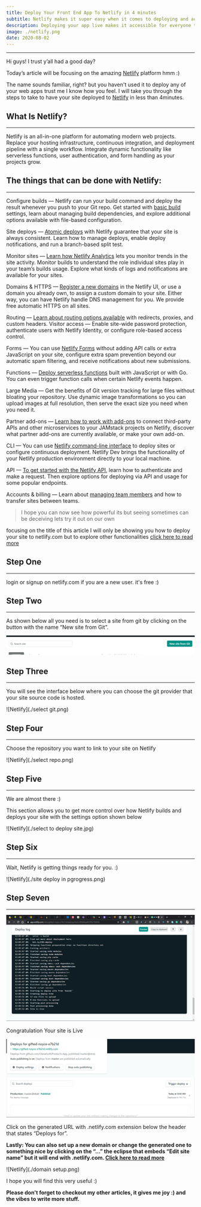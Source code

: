 ```yaml
---
title: Deploy Your Front End App To Netlify in 4 minutes
subtitle: Netlify makes it super easy when it comes to deploying and accessibility
description: Deploying your app live makes it accessible for everyone to visit your site anywhere in the world
image: ./netlify.png
date: 2020-08-02
---
```


---

Hi guys! I trust y’all had a good day?

Today’s article will be focusing on the amazing [Netlify](https://www.netlify.com 'Netlify Homepage') platform hmm :)

The name sounds familiar, right? but you haven't used it to deploy any of your web apps trust me I know how you feel. I will take you through the steps to take to have your site deployed to [Netlify](https://www.netlify.com 'Netlify Homepage') in less than 4minutes.

<!-- ![Netlify](./netlify.gif) -->

## What Is Netlify?

---

Netlify is an all-in-one platform for automating modern web projects. Replace your hosting infrastructure, continuous integration, and deployment pipeline with a single workflow. Integrate dynamic functionality like serverless functions, user authentication, and form handling as your projects grow.

## The things that can be done with Netlify:

---

Configure builds — Netlify can run your build command and deploy the result whenever you push to your Git repo. Get started with [basic build](https://docs.netlify.com/configure-builds/get-started 'Netlify docs') settings, learn about managing build dependencies, and explore additional options available with file-based configuration.

Site deploys — [Atomic deploys](https://docs.netlify.com/site-deploys/overview/ 'Netlify docs') with Netlify guarantee that your site is always consistent. Learn how to manage deploys, enable deploy notifications, and run a branch-based split test.

Monitor sites — [Learn how Netlify Analytics](https://docs.netlify.com/monitor-sites/analytics/ 'Netlify docs') lets you monitor trends in the site activity. Monitor builds to understand the role individual sites play in your team’s builds usage. Explore what kinds of logs and notifications are available for your sites.

Domains & HTTPS — [Register a new domains](https://docs.netlify.com/domains-https/netlify-dns/domain-registration/ 'Netlify docs') in the Netlify UI, or use a domain you already own, to assign a custom domain to your site. Either way, you can have Netlify handle DNS management for you. We provide free automatic HTTPS on all sites.

Routing — [Learn about routing options available](https://docs.netlify.com/routing/redirects/ 'Netlify docs') with redirects, proxies, and custom headers.
Visitor access — Enable site-wide password protection, authenticate users with Netlify Identity, or configure role-based access control.

Forms — You can use [Netlify Forms](https://docs.netlify.com/forms/setup/ 'Netlify docs') without adding API calls or extra JavaScript on your site, configure extra spam prevention beyond our automatic spam filtering, and receive notifications about new submissions.

Functions — [Deploy serverless functions](https://docs.netlify.com/functions/overview/ 'Netlify docs') built with JavaScript or with Go. You can even trigger function calls when certain Netlify events happen.

Large Media — Get the benefits of Git version tracking for large files without bloating your repository. Use dynamic image transformations so you can upload images at full resolution, then serve the exact size you need when you need it.

Partner add-ons — [Learn how to work with add-ons](https://docs.netlify.com/partner-add-ons/get-started/ 'Netlify docs') to connect third-party APIs and other microservices to your JAMstack projects on Netlify, discover what partner add-ons are currently available, or make your own add-on.

CLI — You can use [Netlify command-line interface](https://docs.netlify.com/cli/get-started 'Netlify docs') to deploy sites or configure continuous deployment. Netlify Dev brings the functionality of your Netlify production environment directly to your local machine.

API — [To get started with the Netlify API](https://docs.netlify.com/api/get-started/#authentication 'Netlify docs'), learn how to authenticate and make a request. Then explore options for deploying via API and usage for some popular endpoints.

Accounts & billing — Learn about [managing team members](https://docs.netlify.com/accounts-and-billing/team-management/manage-team-members 'Netlify docs') and how to transfer sites between teams.

> I hope you can now see how powerful its but seeing sometimes can be deceiving lets try it out on our own

focusing on the title of this article I will only be showing you how to deploy your site to netlify.com but to explore other functionalities [click here to read more](https://docs.netlify.com/ 'Netlify docs')

## Step One

---

login or signup on netlify.com if you are a new user. it's free :)

## Step Two

---

As shown below all you need is to select a site from git by clicking on the button with the name “New site from Git”.

![Netlify](./Screenshot.png)

## Step Three

---

You will see the interface below where you can choose the git provider that your site source code is hosted.

![Netlify](./select git.png)

## Step Four

---

Choose the repository you want to link to your site on Netlify

![Netlify](./select repo.png)

## Step Five

---

We are almost there :)

This section allows you to get more control over how Netlify builds and deploys your site with the settings option shown below

![Netlify](./select to deploy site.jpg)

## Step Six

---

Wait, Netlify is getting things ready for you. :)

<!-- ![Netlify](./Dm0.gif) -->

![Netlify](./site deploy in pgrogress.png)

## Step Seven

---

![Netlify](./site.png)

Congratulation Your site is Live

<!-- ![Netlify](./fyCL.gif) -->

![Netlify](./Screenshot1.png)

Click on the generated URL with .netlify.com extension below the header that states “Deploys for”.

**Lastly: You can also set up a new domain or change the generated one to something nice by clicking on the “…” the eclipse that embeds “Edit site name” but it will end with .netlify.com. [Click here to read more](https://docs.netlify.com/domains-https/custom-domains/ 'Netlify docs')**

![Netlify](./domain setup.png)

I hope you will find this very useful :)

**Please don't forget to checkout my other articles, it gives me joy :) and the vibes to write more stuff.**
